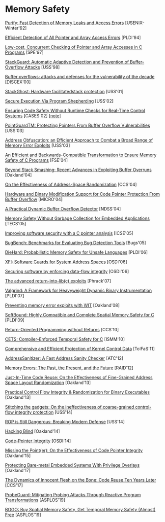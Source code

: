 # Memory Safety

[Purify: Fast Detection of Memory Leaks and Access Errors](https://courses.cs.washington.edu/courses/cse484/14au/reading/purify.pdf) [USENIX-Winter'92]

[Efficient Detection of All Pointer and Array Access Errors](https://web.eecs.umich.edu/~taustin/papers/PLDI94-safec.pdf) [PLDI'94]

[Low-cost, Concurrent Checking of Pointer and Array Accesses in C Programs](http://citeseerx.ist.psu.edu/viewdoc/download?doi=10.1.1.17.267&rep=rep1&type=pdf) [SPE'97]

[StackGuard: Automatic Adaptive Detection and Prevention of Buffer-Overflow Attacks](https://www.usenix.org/legacy/publications/library/proceedings/sec98/full_papers/cowan/cowan.pdf) [USS'98]

[Buffer overflows: attacks and defenses for the vulnerability of the decade](https://crypto.stanford.edu/cs155/papers/cowan-vulnerability.pdf) [DISCEX'00]

[StackGhost: Hardware facilitatedstack protection](http://projects.cerias.purdue.edu/stackghost/stackghost.pdf) [USS'01]

[Secure Execution Via Program Shepherding](http://groups.csail.mit.edu/commit/papers/02/RIO-security-usenix.pdf) [USS'02]

[Ensuring Code Safety Without Runtime Checks for Real-Time Control Systems](https://llvm.org/pubs/2002-08-08-CASES02-ControlC.pdf) [CASES'02] [[note](notes/memory_safety/mem_safety_no_rc.md)]

[PointGuardTM: Protecting Pointers From Buffer Overflow Vulnerabilities](https://www.usenix.org/legacy/event/sec03/tech/full_papers/cowan/cowan.pdf) [USS'03]

[Address Obfuscation: an Efficient Approach to Combat a Broad Range of Memory Error Exploits](https://www.usenix.org/legacy/event/sec03/tech/full_papers/bhatkar/bhatkar.pdf) [USS'03]

[An Efficient and Backwards-Compatible Transformation to Ensure Memory Safety of C Programs](https://dl.acm.org/citation.cfm?id=1029913) [FSE'04]

[Beyond Stack Smashing: Recent Advances in Exploiting Buffer Overruns](https://www.kapravelos.com/teaching/csc591-f17/readings/pincus.pdf) [Oakland'04]

[On the Effectiveness of Address-Space
Randomization](http://delivery.acm.org/10.1145/1040000/1030124/p298-shacham.pdf?ip=128.151.150.2&id=1030124&acc=ACTIVE%20SERVICE&key=7777116298C9657D%2EDC6AD36C640314EC%2E6B689847FE614015%2E4D4702B0C3E38B35&__acm__=1554590191_6dfbc3b2e74b6f7ce35d6c8d457f378c)
[CCS'04]

[Hardware and Binary Modification Support for Code Pointer Protection From Buffer Overflow](http://www.ece.northwestern.edu/~memik/courses/452/presentations/sec_1.pdf) [MICRO'04]

[A Practical Dynamic Buffer Overflow Detector](https://suif.stanford.edu/papers/tunji04.pdf) [NDSS'04]

[Memory Safety Without Garbage Collection for Embedded Applications](https://llvm.org/pubs/2005-02-TECS-SAFECode.pdf) [TECS'05]

[Improving software security with a C pointer analysis](https://suif.stanford.edu/papers/icse05.pdf) [ICSE'05]

[BugBench: Benchmarks for Evaluating Bug Detection Tools](http://mir.cs.illinois.edu/~marinov/sp05-cs598dm/ShanLu.pdf) [Bugs'05]

[DieHard: Probabilistic Memory Safety for Unsafe Languages](https://scholarworks.umass.edu/cgi/viewcontent.cgi?article=1086&context=cs_faculty_pubs) [PLDI'06]

[XFI: Software Guards for System Address Spaces](https://www.usenix.org/legacy/event/osdi06/tech/full_papers/erlingsson/erlingsson.pdf) [OSDI'06]

[Securing software by enforcing data-flow integrity](https://timharris.uk/papers/2006-osdi.pdf) [OSDI'06]

[The advanced return-into-lib(c) exploits](http://hamsa.cs.northwestern.edu/media/readings/advanced_libc.pdf) [Phrack'07]

[Valgrind: A Framework for Heavyweight Dynamic Binary Instrumentation](http://valgrind.org/docs/valgrind2007.pdf) [PLDI'07]

[Preventing memory error exploits with WIT](https://www.doc.ic.ac.uk/~cristic/papers/wit-sp-ieee-08.pdf) [Oakland'08]


[SoftBound: Highly Compatible and Complete Spatial Memory Safety for C](http://www.cis.upenn.edu/acg/papers/pldi09_softbound.pdf) [PLDI'09]

[Return-Oriented Programming without Returns](https://hovav.net/ucsd/dist/noret-ccs.pdf) [CCS'10]

[CETS: Compiler-Enforced Temporal Safety for C](http://www.cis.upenn.edu/acg/papers/ismm10_cets.pdf) [ISMM'10]

[Comprehensive and Efficient Protection of Kernel Control Data](http://people.duke.edu/~tkb13/pubs/KernelControlData.pdf) [ToIFaS'11]

[AddressSanitizer: A Fast Address Sanity Checker](https://www.usenix.org/system/files/conference/atc12/atc12-final39.pdf) [ATC'12]

[Memory Errors: The Past, the Present, and the Future](http://vvdveen.com/publications/RAID2012.pdf) [RAID'12]

[Just-In-Time Code Reuse: On the Effectiveness of Fine-Grained Address Space Layout Randomization](https://cs.unc.edu/~fabian/papers/oakland2013.pdf) [Oakland'13]

[Practical Control Flow Integrity & Randomization for Binary Executables](https://ieeexplore.ieee.org/stamp/stamp.jsp?tp=&arnumber=6547133) [Oakland'13]

[Stitching the gadgets: On the ineffectiveness of coarse-grained control-flow integrity protection](https://www.usenix.org/system/files/conference/usenixsecurity14/sec14-paper-davi.pdf) [USS'14]

[ROP is Still Dangerous: Breaking Modern Defense](https://www.usenix.org/system/files/conference/usenixsecurity14/sec14-paper-carlini.pdf) [USS'14]

[Hacking Blind](http://www.scs.stanford.edu/brop/bittau-brop.pdf) [Oakland'14]

[Code-Pointer Integrity](https://dslab.epfl.ch/pubs/cpi.pdf) [OSDI'14]

[Missing the Point(er): On the Effectiveness of Code Pointer Integrity](http://web.mit.edu/ha22286/www/papers/Oakland15.pdf) [Oakland'15]

[Protecting Bare-metal Embedded Systems With Privilege
Overlays](https://nebelwelt.net/publications/files/17Oakland.pdf) [Oakland'17]

[The Dynamics of Innocent Flesh on the Bone: Code Reuse Ten Years Later](http://vvdveen.com/publications/newton.pdf) [CCS'17]

[ProbeGuard: Mitigating Probing Attacks Through Reactive Program
Transformations](https://www.cs.vu.nl/~herbertb/download/papers/probeguard_asplos19.pdf)
[ASPLOS'19]

[BOGO: Buy Spatial Memory Safety, Get Temporal Memory Safety (Almost)
Free](http://people.cs.vt.edu/~dongyoon/papers/ASPLOS-19-BOGO.pdf) [ASPLOS'19]
